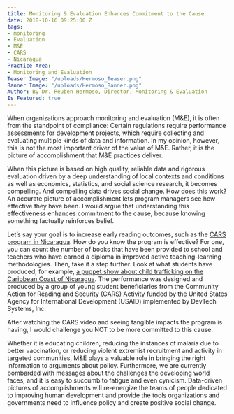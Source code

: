 ```yaml
---
title: Monitoring & Evaluation Enhances Commitment to the Cause
date: 2018-10-16 09:25:00 Z
tags:
- monitoring
- Evaluation
- M&E
- CARS
- Nicaragua
Practice Area:
- Monitoring and Evaluation
Teaser Image: "/uploads/Hermoso_Teaser.png"
Banner Image: "/uploads/Hermoso_Banner.png"
Author: By Dr. Reuben Hermoso, Director, Monitoring & Evaluation
Is Featured: true
---
```


When organizations approach monitoring and evaluation (M&E), it is often from the standpoint of compliance: Certain regulations require performance assessments for development projects, which require collecting and evaluating multiple kinds of data and information.  In my opinion, however, this is not the most important driver of the value of M&E.  Rather, it is the picture of accomplishment that M&E practices deliver.

When this picture is based on high quality, reliable data and rigorous evaluation driven by a deep understanding of local contexts and conditions as well as economics, statistics, and social science research, it becomes compelling.  And compelling data drives social change.  How does this work?  An accurate picture of accomplishment lets program managers see how effective they have been.  I would argue that understanding this effectiveness enhances commitment to the cause, because knowing something factually reinforces belief.

Let’s say your goal is to increase early reading outcomes, such as the [CARS program in Nicaragua](https://devtechsys.com/projects/Community-Action-for-Reading-a/).  How do you know the program is effective?  For one, you can count the number of books that have been provided to school and teachers who have earned a diploma in improved active teaching-learning methodologies. Then, take it a step further.  Look at what students have produced, for example, [a puppet show about child trafficking on the Caribbean Coast of Nicaragua](https://devtechsys.com/insights/2018/04/06/dispelling-human-trafficking-through-puppet-shows-in-nicaragua/).  The performance was designed and produced by a group of young student beneficiaries from the Community Action for Reading and Security (CARS) Activity funded by the United States Agency for International Development (USAID) implemented by DevTech Systems, Inc.

After watching the CARS video and seeing tangible impacts the program is having, I would challenge you NOT to be more committed to this cause.

Whether it is educating children, reducing the instances of malaria due to better vaccination, or reducing violent extremist recruitment and activity in targeted communities, M&E plays a valuable role in bringing the right information to arguments about policy.  Furthermore, we are currently bombarded with messages about the challenges the developing world faces, and it is easy to succumb to fatigue and even cynicism. Data-driven pictures of accomplishments will re-energize the teams of people dedicated to improving human development and provide the tools organizations and governments need to influence policy and create positive social change.
